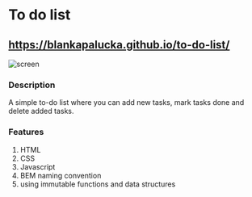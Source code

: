 # To do list
## https://blankapalucka.github.io/to-do-list/

 ![screen](./images/screen.gif)
 
### Description

A simple to-do list where you can add new tasks, mark tasks done and delete added tasks.
### Features
1. HTML
2. CSS
3. Javascript
4. BEM naming convention
5. using immutable functions and data structures
